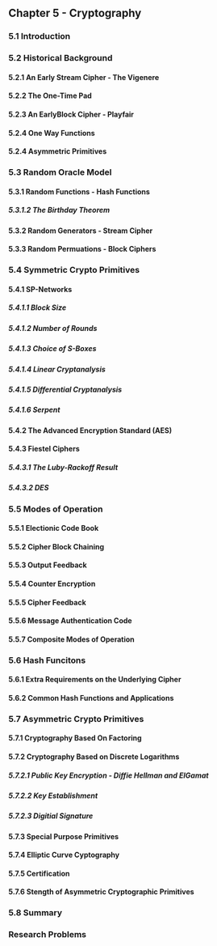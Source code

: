 ## Chapter 5 - Cryptography

### 5.1 Introduction

### 5.2 Historical Background

#### 5.2.1 An Early Stream Cipher - The Vigenere

#### 5.2.2 The One-Time Pad

#### 5.2.3 An EarlyBlock Cipher - Playfair

#### 5.2.4 One Way Functions

#### 5.2.4 Asymmetric Primitives

### 5.3 Random Oracle Model

#### 5.3.1 Random Functions - Hash Functions

##### 5.3.1.2 The Birthday Theorem

#### 5.3.2 Random Generators - Stream Cipher

#### 5.3.3 Random Permuations - Block Ciphers

### 5.4 Symmetric Crypto Primitives

#### 5.4.1 SP-Networks

##### 5.4.1.1 Block Size

##### 5.4.1.2 Number of Rounds

##### 5.4.1.3 Choice of S-Boxes

##### 5.4.1.4 Linear Cryptanalysis

##### 5.4.1.5 Differential Cryptanalysis

##### 5.4.1.6 Serpent

#### 5.4.2 The Advanced Encryption Standard (AES)

#### 5.4.3 Fiestel Ciphers

##### 5.4.3.1 The Luby-Rackoff Result

##### 5.4.3.2 DES

### 5.5 Modes of Operation

#### 5.5.1 Electionic Code Book

#### 5.5.2 Cipher Block Chaining

#### 5.5.3 Output Feedback

#### 5.5.4 Counter Encryption

#### 5.5.5 Cipher Feedback

#### 5.5.6 Message Authentication Code

#### 5.5.7 Composite Modes of Operation

### 5.6 Hash Funcitons

#### 5.6.1 Extra Requirements on the Underlying Cipher

#### 5.6.2 Common Hash Functions and Applications

### 5.7 Asymmetric Crypto Primitives

#### 5.7.1 Cryptography Based On Factoring

#### 5.7.2 Cryptography Based on Discrete Logarithms

##### 5.7.2.1 Public Key Encryption - Diffie Hellman and ElGamat

##### 5.7.2.2 Key Establishment

##### 5.7.2.3 Digitial Signature

#### 5.7.3 Special Purpose Primitives

#### 5.7.4 Elliptic Curve Cyptography

#### 5.7.5 Certification

#### 5.7.6 Stength of Asymmetric Cryptographic Primitives

### 5.8 Summary

### Research Problems
